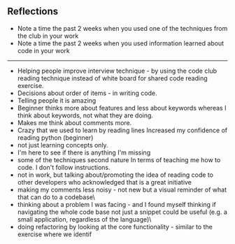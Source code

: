 ## Reflections

- Note a time the past 2 weeks when you used one of the techniques from the club in your work
- Note a time the past 2 weeks when you used information learned about code in your work

-------------

 - Helping people improve interview technique - by using the code club reading technique instead of white board for shared code reading exercise. 
- Decisions about order of items - in writing code.
- Telling people it is amazing 
- Beginner thinks more about features and less about keywords whereas I think about keywords, not what they are doing.
- Makes me think about comments more. 
- Crazy that we used to learn by reading lines Increased my confidence of reading python (beginner)
- not just learning concepts only.
- I'm here to see if there is anything I'm missing 
- some of the techniques second nature In terms of teaching me how to code. I don't follow instructions.
- not in work, but talking about/promoting the idea of reading code to other developers who acknowledged that is a great initiative
- making my comments less noisy - not new but a visual reminder of what that can do to a codebase\
- thinking about a problem I was facing - and I found myself thinking if navigating the whole code base not just a snippet could be useful (e.g. a small application, regardless of the language)\
- doing refactoring by looking at the core functionality - similar to the exercise where we identif
